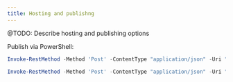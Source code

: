```yaml
---
title: Hosting and publishng
---
```


@TODO: Describe hosting and publishing options

Publish via PowerShell:

```PowerShell
Invoke-RestMethod -Method 'Post' -ContentType "application/json" -Uri "https://api.strem.io/api/addonPublish 🔗" -Body (@{transportName="http"; transportUrl="http://example.com/manifest.json"} | ConvertTo-Json)

Invoke-RestMethod -Method 'Post' -ContentType "application/json" -Uri "https://api.strem.io/api/addonPublish 🔗" -Body '{"transportName"="http", "transportUrl"="http://example.com/manifest.json"}'
```

